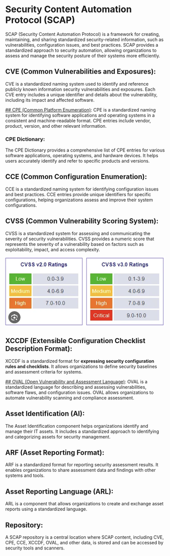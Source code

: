 # Security Content Automation Protocol (SCAP)
SCAP (Security Content Automation Protocol) is a framework for creating, maintaining, and sharing 
standardized security-related information, such as vulnerabilities, configuration issues, and best 
practices. SCAP provides a standardized approach to security automation, allowing organizations 
to assess and manage the security posture of their systems more efficiently.

## CVE (Common Vulnerabilities and Exposures):
CVE is a standardized naming system used to identify and reference publicly known information 
security vulnerabilities and exposures. Each CVE entry includes a unique identifier and details about the 
vulnerability, including its impact and affected software.

[## CPE (Common Platform Enumeration)](CPE.md):
CPE is a standardized naming system for identifying software applications and operating systems 
in a consistent and machine-readable format. CPE entries include vendor, product, version, and other 
relevant information.

### CPE Dictionary:
The CPE Dictionary provides a comprehensive list of CPE entries for various software applications, 
operating systems, and hardware devices. It helps users accurately identify and refer to specific 
products and versions.

## CCE (Common Configuration Enumeration):
CCE is a standardized naming system for identifying configuration issues and best practices. 
CCE entries provide unique identifiers for specific configurations, helping organizations assess 
and improve their system configurations.


## CVSS (Common Vulnerability Scoring System):
CVSS is a standardized system for assessing and communicating the severity of security 
vulnerabilities. CVSS provides a numeric score that represents the severity of a vulnerability 
based on factors such as exploitability, impact, and access complexity.

![CVSS](/images/CVSS.png)

## XCCDF (Extensible Configuration Checklist Description Format):
XCCDF is a standardized format for **expressing security configuration rules and checklists**. It allows 
organizations to define security baselines and assessment criteria for systems.

[## OVAL (Open Vulnerability and Assessment Language)](OVAL.md):
OVAL is a standardized language for describing and assessing vulnerabilities, software flaws, and 
configuration issues. OVAL allows organizations to automate vulnerability scanning and compliance 
assessment.

## Asset Identification (AI):
The Asset Identification component helps organizations identify and manage their IT assets. It includes 
a standardized approach to identifying and categorizing assets for security management.

## ARF (Asset Reporting Format):
ARF is a standardized format for reporting security assessment results. It enables organizations to 
share assessment data and findings with other systems and tools.

## Asset Reporting Language (ARL):
ARL is a component that allows organizations to create and exchange asset reports using a standardized language.

## Repository:
A SCAP repository is a central location where SCAP content, including CVE, CPE, CCE, XCCDF, OVAL, and 
other data, is stored and can be accessed by security tools and scanners.
